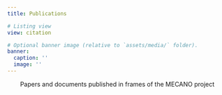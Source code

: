 ```yaml
---
title: Publications

# Listing view
view: citation

# Optional banner image (relative to `assets/media/` folder).
banner:
  caption: ''
  image: ''
---
```


<div style="text-align: center">
Papers and documents published in frames of the MECANO project

</div>
<br>

<!--{{% callout note %}}
Quickly discover [journal information.](../paperinfo/)
{{% /callout %}}-->
